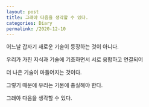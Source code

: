 ```yaml
---
layout: post
title: 그래야 다음을 생각할 수 있다.
categories: Diary
permalink: /2020-12-10
---
```



어느날 갑자기 새로운 기술이 등장하는 것이 아니다. 

우리가 가진 지식과 기술에 기초하면서 서로 융합하고 연결되어 

더 나은 기술이 마들어지는 것이다. 

그렇기 때문에 우리는 기본에 충실해야 한다. 

그래야 다음을 생각할 수 있다.
